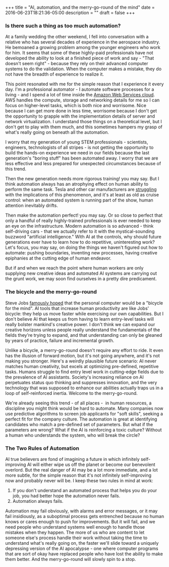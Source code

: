 +++
title = "AI, automation, and the merry-go-round of the mind"
date = 2016-06-23T18:21:36-05:00
description = ""
draft = false
+++

<h3>Is there such a thing as too much automation?</h3>
At a family wedding the other weekend, I fell into conversation with a relative who has several decades of experience in the aerospace industry. He bemoaned a growing problem among the younger engineers who work for him. It seems that some of these highly-paid professionals have not developed the ability to look at a finished piece of work and say - "That doesn't seem right" - because they rely on their advanced computer systems to do the validation. When the computer makes a mistake, they do not have the breadth of experience to realize it.

This point resonated with me for the simple reason that I experience it every day. I'm a professional automator - I automate software processes for a living - and I spend a lot of time inside the <a href="https://aws.amazon.com">Amazon Web Services cloud</a>. AWS handles the compute, storage and networking details for me so I can focus on higher-level tasks, which is both nice and worrisome. Nice because I can get more done in less time, worrisome because I don't get the opportunity to grapple with the implementation details of server and network virtualization. I understand those things on a theoretical level, but I don't get to play with them much, and this sometimes hampers my grasp of what's really going on beneath all the automation.

I worry that my generation of young STEM professionals - scientists, engineers, technologists of all stripes - is not getting the opportunity to build the hands-on experience we need in our fields because the last generation's "boring stuff" has been automated away. I worry that we are less effective and less prepared for unexpected circumstances because of this trend.

Then the new generation needs more rigorous training! you may say. But I think automation always has an atrophying effect on human ability to perform the same task. Tesla and other car manufacturers are <a href="http://www.theverge.com/2015/11/4/9670744/tesla-self-driving-autonomous-cars-regulation-oversight">struggling</a> with the implications of this phenomenon, and it's at least as old as cruise control: when an automated system is running part of the show, human attention inevitably drifts.

Then make the automation perfect! you may say. Or so close to perfect that only a handful of really highly-trained professionals is ever needed to keep an eye on the infrastructure. Modern automation is so advanced - think self-driving cars - that we actually refer to it with the mystical-sounding buzzword "artificial intelligence." With AI at the controls, why should future generations ever have to learn how to do repetitive, uninteresting work? Let's focus, you may say, on doing the things we haven't figured out how to automate: pushing boundaries, inventing new processes, having creative epiphanies at the cutting edge of human endeavor.

But if and when we reach the point where human workers are only supplying new creative ideas and automated AI systems are carrying out the grunt work, we may soon find ourselves in a pretty dire predicament.
<h3>The bicycle and the merry-go-round</h3>
Steve Jobs <a href="https://www.brainpickings.org/2011/12/21/steve-jobs-bicycle-for-the-mind-1990/">famously hoped</a> that the personal computer would be a "bicycle for the mind". AI tools that increase human productivity are like Jobs' bicycle: they help us move faster while exercising our own capabilities. But I don't believe AI that keeps us from having to learn entry-level tasks will really bolster mankind's creative power. I don't think we can expand our creative horizons unless people really understand the fundamentals of the fields they're trying to expand, and that understanding can only be gleaned by years of practice, failure and incremental growth.

Unlike a bicycle, a merry-go-round doesn't require any effort to ride. It even has the illusion of forward motion, but it's not going anywhere, and it's not making you stronger. Here's a weirdly plausible future scenario: AI never matches human creativity, but excels at optimizing pre-defined, repetitive tasks. Humans struggle to find entry level work in cutting-edge fields due to the prevalence of AI assistants. Society's increasing reliance on AI perpetuates status quo thinking and suppresses innovation, and the very technology that was supposed to enhance our abilities actually traps us in a loop of self-reinforced inertia. Welcome to the merry-go-round.

We're already seeing this trend - of all places -  in human resources, a discipline you might think would be hard to automate. Many companies now use predictive algorithms to screen job applicants for "soft skills", seeking a perfect fit for the company culture. The automation is great at identifying candidates who match a pre-defined set of parameters. But what if the parameters are wrong? What if the AI is reinforcing a toxic culture? Without a human who understands the system, who will break the circle?
<h3>The Two Rules of Automation</h3>
AI true believers are fond of imagining a future in which infinitely self-improving AI will either wipe us off the planet or become our benevolent overlord. But the real danger of AI may be a lot more immediate, and a lot more subtle, for the simple reason that it's not infinitely self-improving now and probably never will be. I keep these two rules in mind at work:

1. If you don't understand an automated process that helps you do your job, you had better hope the automation never fails.
2. Automation always fails.

Automation may fail obviously, with alarms and error messages, or it may fail insidiously, as a suboptimal process gets entrenched because no human knows or cares enough to push for improvements. But it will fail, and we need people who understand systems well enough to handle those mistakes when they happen. The more of us who are content to let someone else's process handle their work without taking the time to understand what's really going on, the faster we'll slide toward a uniquely depressing version of the AI apocalypse - one where computer programs that are sort of okay have replaced people who have lost the ability to make them better. And the merry-go-round will slowly spin to a stop.